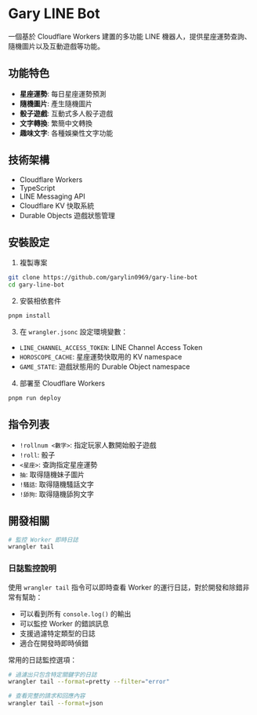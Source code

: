 # Gary LINE Bot

一個基於 Cloudflare Workers 建置的多功能 LINE 機器人，提供星座運勢查詢、隨機圖片以及互動遊戲等功能。

## 功能特色

- **星座運勢**: 每日星座運勢預測
- **隨機圖片**: 產生隨機圖片
- **骰子遊戲**: 互動式多人骰子遊戲
- **文字轉換**: 繁簡中文轉換
- **趣味文字**: 各種娛樂性文字功能

## 技術架構

- Cloudflare Workers
- TypeScript
- LINE Messaging API
- Cloudflare KV 快取系統
- Durable Objects 遊戲狀態管理

## 安裝設定

1. 複製專案

```bash
git clone https://github.com/garylin0969/gary-line-bot
cd gary-line-bot
```

2. 安裝相依套件

```bash
pnpm install
```

3. 在 `wrangler.jsonc` 設定環境變數：

- `LINE_CHANNEL_ACCESS_TOKEN`: LINE Channel Access Token
- `HOROSCOPE_CACHE`: 星座運勢快取用的 KV namespace
- `GAME_STATE`: 遊戲狀態用的 Durable Object namespace

4. 部署至 Cloudflare Workers

```bash
pnpm run deploy
```

## 指令列表

- `!rollnum <數字>`: 指定玩家人數開始骰子遊戲
- `!roll`: 骰子
- `<星座>`: 查詢指定星座運勢
- `抽`: 取得隨機妹子圖片
- `!騷話`: 取得隨機騷話文字
- `!舔狗`: 取得隨機舔狗文字

## 開發相關

```bash
# 監控 Worker 即時日誌
wrangler tail
```

### 日誌監控說明

使用 `wrangler tail` 指令可以即時查看 Worker 的運行日誌，對於開發和除錯非常有幫助：

- 可以看到所有 `console.log()` 的輸出
- 可以監控 Worker 的錯誤訊息
- 支援過濾特定類型的日誌
- 適合在開發時即時偵錯

常用的日誌監控選項：

```bash
# 過濾出只包含特定關鍵字的日誌
wrangler tail --format=pretty --filter="error"

# 查看完整的請求和回應內容
wrangler tail --format=json
```
